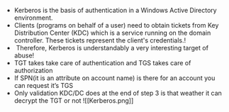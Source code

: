 - Kerberos is the basis of authentication in a Windows Active Directory environment. 
- Clients (programs on behalf of a user) need to obtain tickets from Key Distribution Center (KDC) which is a service running on the domain controller. These tickets represent the client's credentials.! 
-  Therefore, Kerberos is understandably a very interesting target of abuse!
- TGT takes take care of authentication and TGS takes care of authorization
- If SPN(it is an attribute on account name) is there for an account you can request it’s TGS
- Only validation KDC/DC does at the end of step 3 is that weather it can decrypt the TGT or not
![[Kerberos.png]]
